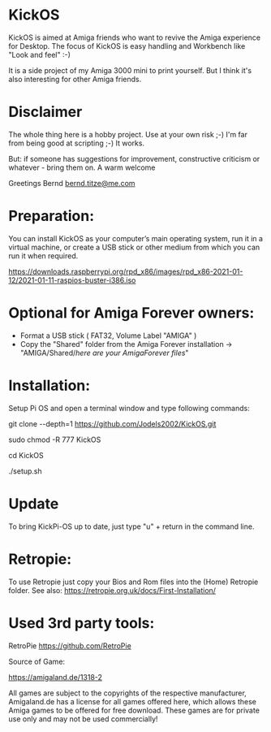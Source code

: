 # KickOS



KickOS is aimed at Amiga friends who want to revive the Amiga experience for Desktop.
The focus of KickOS is easy handling and Workbench like "Look and feel" :-)



It is a side project of my Amiga 3000 mini to print yourself. But I think it's also interesting for other Amiga friends.

# Disclaimer

The whole thing here is a hobby project. Use at your own risk ;-)
I'm far from being good at scripting ;-) It works.

But: if someone has suggestions for improvement, constructive criticism or whatever - bring them on. 
A warm welcome

Greetings Bernd
bernd.titze@me.com


# Preparation:

You can install KickOS as your computer’s main operating system, run it in a virtual machine, or create a USB stick or other medium from which you can run it when required.


https://downloads.raspberrypi.org/rpd_x86/images/rpd_x86-2021-01-12/2021-01-11-raspios-buster-i386.iso


# Optional for Amiga Forever owners:

- Format a USB stick ( FAT32, Volume Label "AMIGA" )
- Copy the "Shared" folder from the Amiga Forever installation
-> "AMIGA/Shared/*here are your AmigaForever files*"

# Installation:



Setup Pi OS and open a terminal window and type following commands:



git clone --depth=1 https://github.com/Jodels2002/KickOS.git

sudo chmod -R 777 KickOS

cd KickOS

./setup.sh




# Update

To bring KickPi-OS up to date, just type "u" + return in the command line. 

# Retropie:
To use Retropie just copy your Bios and Rom files into the (Home) Retropie folder. 
See also: https://retropie.org.uk/docs/First-Installation/


# Used 3rd party tools:




RetroPie
https://github.com/RetroPie




Source of Game:

https://amigaland.de/1318-2

All games are subject to the copyrights of the respective manufacturer, Amigaland.de has a license for all games offered here, which allows these Amiga games to be offered for free download. These games are for private use only and may not be used commercially! 
